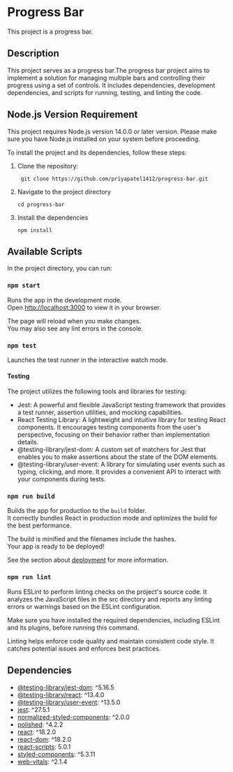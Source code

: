 # Progress Bar

This project is a progress bar.

## Description

This project serves as a progress bar.The progress bar project aims to implement a solution for managing multiple bars and controlling their progress using a set of controls. It includes dependencies, development dependencies, and scripts for running, testing, and linting the code.

## Node.js Version Requirement

This project requires Node.js version 14.0.0 or later version. Please make sure you have Node.js installed on your system before proceeding.

To install the project and its dependencies, follow these steps:

1. Clone the repository:

   ```shell
    git clone https://github.com/priyapatel1412/progress-bar.git
   ```

2. Navigate to the project directory

   ```shell
   cd progress-bar
   ```

3. Install the dependencies

   ```shell
   npm install

   ```

## Available Scripts

In the project directory, you can run:

### `npm start`

Runs the app in the development mode.\
Open [http://localhost:3000](http://localhost:3000) to view it in your browser.

The page will reload when you make changes.\
You may also see any lint errors in the console.

### `npm test`

Launches the test runner in the interactive watch mode.

#### Testing

The project utilizes the following tools and libraries for testing:

- Jest: A powerful and flexible JavaScript testing framework that provides a test runner, assertion utilities, and mocking capabilities.
- React Testing Library: A lightweight and intuitive library for testing React components. It encourages testing components from the user's perspective, focusing on their behavior rather than implementation details.
- @testing-library/jest-dom: A custom set of matchers for Jest that enables you to make assertions about the state of the DOM elements.
- @testing-library/user-event: A library for simulating user events such as typing, clicking, and more. It provides a convenient API to interact with your components during tests.

### `npm run build`

Builds the app for production to the `build` folder.\
It correctly bundles React in production mode and optimizes the build for the best performance.

The build is minified and the filenames include the hashes.\
Your app is ready to be deployed!

See the section about [deployment](https://facebook.github.io/create-react-app/docs/deployment) for more information.

### `npm run lint`

Runs ESLint to perform linting checks on the project's source code.
It analyzes the JavaScript files in the src directory and reports any linting errors or warnings based on the ESLint configuration.

Make sure you have installed the required dependencies, including ESLint and its plugins, before running this command.

Linting helps enforce code quality and maintain consistent code style. It catches potential issues and enforces best practices.

## Dependencies

- [@testing-library/jest-dom](https://www.npmjs.com/package/@testing-library/jest-dom): ^5.16.5
- [@testing-library/react](https://www.npmjs.com/package/@testing-library/react): ^13.4.0
- [@testing-library/user-event](https://www.npmjs.com/package/@testing-library/user-event): ^13.5.0
- [jest](https://www.npmjs.com/package/jest): ^27.5.1
- [normalized-styled-components](https://www.npmjs.com/package/normalized-styled-components): ^2.0.0
- [polished](https://www.npmjs.com/package/polished): ^4.2.2
- [react](https://www.npmjs.com/package/react): ^18.2.0
- [react-dom](https://www.npmjs.com/package/react-dom): ^18.2.0
- [react-scripts](https://www.npmjs.com/package/react-scripts): 5.0.1
- [styled-components](https://www.npmjs.com/package/styled-components): ^5.3.11
- [web-vitals](https://www.npmjs.com/package/web-vitals): ^2.1.4
